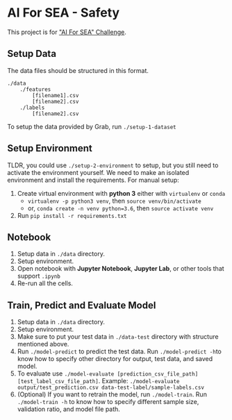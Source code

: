 # AI For SEA - Safety
This project is for ["AI For SEA" Challenge](https://www.aiforsea.com). 

## Setup Data
The data files should be structured in this format.
```
./data
    ./features
        [filename1].csv
        [filename2].csv
    ./labels
        [filename2].csv
```
To setup the data provided by Grab, run `./setup-1-dataset`

## Setup Environment
TLDR, you could use `./setup-2-environment` to setup, but you still need to activate the environment yourself. We need to make an isolated environment and install the requirements.  For manual setup:
1. Create virtual environment with **python 3** either with `virtualenv` or `conda`
    * `virtualenv -p python3 venv`, then `source venv/bin/activate`
    * or, `conda create -n venv python=3.6`, then `source activate venv`
2. Run `pip install -r requirements.txt`

## Notebook
1. Setup data in `./data` directory.
2. Setup environment.
5. Open notebook with **Jupyter Notebook**, **Jupyter Lab**, or other tools that support `.ipynb`
6. Re-run all the cells.

## Train, Predict and Evaluate Model
1. Setup data in `./data` directory.
2. Setup environment.
3. Make sure to put your test data in `./data-test` directory with structure mentioned above.
4. Run `./model-predict` to predict the test data. Run `./model-predict -h`to know how to specify other directory for output, test data, and saved model.
5. To evaluate use `./model-evaluate [prediction_csv_file_path] [test_label_csv_file_path]`. Example: `./model-evaluate output/test_prediction.csv data-test-label/sample-labels.csv`
6. (Optional) If you want to retrain the model, run `./model-train`. Run `./model-train -h` to know how to specify different sample size, validation ratio, and model file path. 


